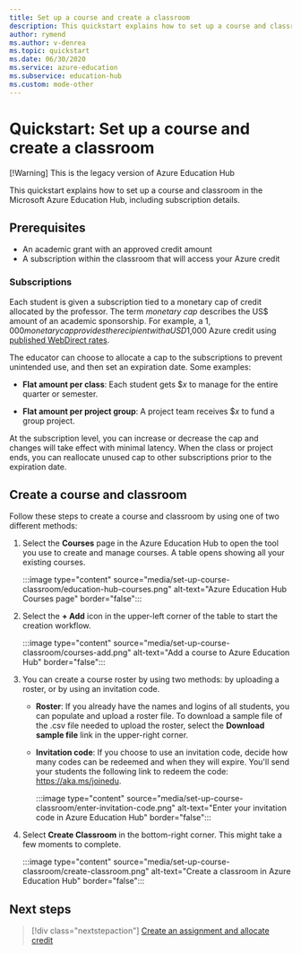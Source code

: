 ```yaml
---
title: Set up a course and create a classroom
description: This quickstart explains how to set up a course and classroom in Azure Education Hub.
author: rymend
ms.author: v-denrea
ms.topic: quickstart
ms.date: 06/30/2020
ms.service: azure-education
ms.subservice: education-hub
ms.custom: mode-other
---
```


# Quickstart: Set up a course and create a classroom

[!Warning] This is the legacy version of Azure Education Hub

This quickstart explains how to set up a course and classroom in the Microsoft Azure Education Hub, including subscription details.

## Prerequisites

- An academic grant with an approved credit amount
- A subscription within the classroom that will access your Azure credit

### Subscriptions

Each student is given a subscription tied to a monetary cap of credit allocated by the professor. The term *monetary cap* describes the US$ amount of an academic sponsorship. For example, a $1,000 monetary cap provides the recipient with a USD$1,000 Azure credit using [published WebDirect rates](https://azure.microsoft.com/pricing/calculator/).

The educator can choose to allocate a cap to the subscriptions to prevent
unintended use, and then set an expiration date. Some examples:

- **Flat amount per class**: Each student gets $*x* to manage for the entire quarter or
semester.

- **Flat amount per project group**: A project team receives $*x* to fund a group project.

At the subscription level, you can increase or decrease the cap and changes will take effect with
minimal latency. When the class or project ends, you can reallocate unused cap to other subscriptions prior to the expiration date.

## Create a course and classroom

Follow these steps to create a course and classroom by using one of two different methods:

1. Select the **Courses** page in the Azure Education Hub to open the tool you use to create and manage courses. A table opens showing all your existing courses.

    :::image type="content" source="media/set-up-course-classroom/education-hub-courses.png" alt-text="Azure Education Hub Courses page" border="false":::

1. Select the **+ Add** icon in the upper-left corner of the table to start the creation
workflow.

    :::image type="content" source="media/set-up-course-classroom/courses-add.png" alt-text="Add a course to Azure Education Hub" border="false":::

1. You can create a course roster by using two methods: by uploading a roster, or by using an invitation code.
    - **Roster**: If you already have the names and logins of all students, you can populate and upload a roster file. To download a sample file of the .csv file needed to upload the roster, select the **Download sample file** link in the upper-right corner.
    - **Invitation code**: If you choose to use an invitation code, decide how many codes can be redeemed and when they will expire. You'll send your students the following link to redeem the code: https://aka.ms/joinedu.

      :::image type="content" source="media/set-up-course-classroom/enter-invitation-code.png" alt-text="Enter your invitation code in Azure Education Hub" border="false":::

1. Select **Create Classroom** in the bottom-right corner. This might take a few
moments to complete.

   :::image type="content" source="media/set-up-course-classroom/create-classroom.png" alt-text="Create a classroom in Azure Education Hub" border="false":::

## Next steps

> [!div class="nextstepaction"]
> [Create an assignment and allocate credit](create-assignment-allocate-credit.md)
